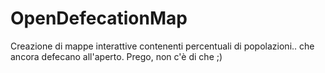 # OpenDefecationMap
Creazione di mappe interattive contenenti percentuali di popolazioni.. che ancora defecano all'aperto.
Prego, non c'è di che ;)
